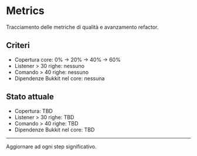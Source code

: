 # Metrics

Tracciamento delle metriche di qualità e avanzamento refactor.

## Criteri
- Copertura core: 0% → 20% → 40% → 60%
- Listener > 30 righe: nessuno
- Comando > 40 righe: nessuno
- Dipendenze Bukkit nel core: nessuna

## Stato attuale
- Copertura: TBD
- Listener > 30 righe: TBD
- Comando > 40 righe: TBD
- Dipendenze Bukkit nel core: TBD

---

Aggiornare ad ogni step significativo.
